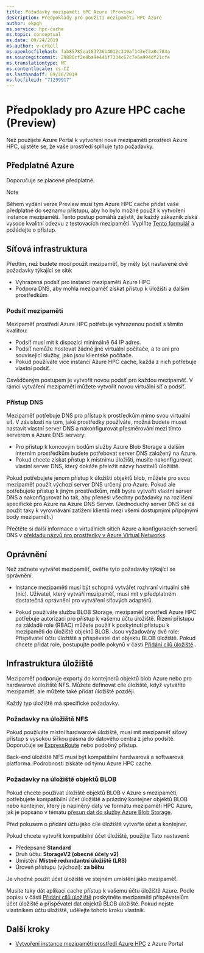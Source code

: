 ```yaml
---
title: Požadavky mezipaměti HPC Azure (Preview)
description: Předpoklady pro použití mezipaměti HPC Azure
author: ekpgh
ms.service: hpc-cache
ms.topic: conceptual
ms.date: 09/24/2019
ms.author: v-erkell
ms.openlocfilehash: fab85785ea183736b4012c349af143ef3a8c784a
ms.sourcegitcommit: 29880cf2e4ba9e441f7334c67c7e6a994df21cfe
ms.translationtype: MT
ms.contentlocale: cs-CZ
ms.lasthandoff: 09/26/2019
ms.locfileid: "71299917"
---
```

# <a name="prerequisites-for-azure-hpc-cache-preview"></a>Předpoklady pro Azure HPC cache (Preview)

Než použijete Azure Portal k vytvoření nové mezipaměti prostředí Azure HPC, ujistěte se, že vaše prostředí splňuje tyto požadavky.

## <a name="azure-subscription"></a>Předplatné Azure

Doporučuje se placené předplatné.

> [!NOTE]
> Během vydání verze Preview musí tým Azure HPC cache přidat vaše předplatné do seznamu přístupu, aby ho bylo možné použít k vytvoření instance mezipaměti. Tento postup pomáhá zajistit, že každý zákazník získá vysoce kvalitní odezvu z testovacích mezipamětí. Vyplňte [Tento formulář](https://aka.ms/onboard-hpc-cache) a požádejte o přístup.

## <a name="network-infrastructure"></a>Síťová infrastruktura

Předtím, než budete moci použít mezipaměť, by měly být nastavené dvě požadavky týkající se sítě:

* Vyhrazená podsíť pro instanci mezipaměti Azure HPC
* Podpora DNS, aby mohla mezipaměť získat přístup k úložišti a dalším prostředkům

### <a name="cache-subnet"></a>Podsíť mezipaměti

Mezipaměť prostředí Azure HPC potřebuje vyhrazenou podsíť s těmito kvalitou:

* Podsíť musí mít k dispozici minimálně 64 IP adres.
* Podsíť nemůže hostovat žádné jiné virtuální počítače, a to ani pro související služby, jako jsou klientské počítače.
* Pokud používáte více instancí Azure HPC cache, každá z nich potřebuje vlastní podsíť.

Osvědčeným postupem je vytvořit novou podsíť pro každou mezipaměť. V rámci vytváření mezipaměti můžete vytvořit novou virtuální síť a podsíť.

### <a name="dns-access"></a>Přístup DNS

Mezipaměť potřebuje DNS pro přístup k prostředkům mimo svou virtuální síť. V závislosti na tom, jaké prostředky používáte, možná budete muset nastavit vlastní server DNS a nakonfigurovat přesměrování mezi tímto serverem a Azure DNS servery:

* Pro přístup k koncovým bodům služby Azure Blob Storage a dalším interním prostředkům budete potřebovat server DNS založený na Azure.
* Pokud chcete získat přístup k místnímu úložišti, musíte nakonfigurovat vlastní server DNS, který dokáže přeložit názvy hostitelů úložiště.

Pokud potřebujete jenom přístup k úložišti objektů blob, můžete pro svou mezipaměť použít výchozí server DNS určený pro Azure. Pokud ale potřebujete přístup k jiným prostředkům, měli byste vytvořit vlastní server DNS a nakonfigurovat ho tak, aby přenesl všechny požadavky na rozlišení specifické pro Azure na Azure DNS Server. (Jednoduchý server DNS se dá použít taky k vyrovnávání zatížení klientů mezi všemi dostupnými přípojnými body mezipaměti.)

Přečtěte si další informace o virtuálních sítích Azure a konfiguracích serverů DNS v [překladu názvů pro prostředky v Azure Virtual Networks](https://docs.microsoft.com/azure/virtual-network/virtual-networks-name-resolution-for-vms-and-role-instances).

## <a name="permissions"></a>Oprávnění

Než začnete vytvářet mezipaměť, ověřte tyto požadavky týkající se oprávnění.

* Instance mezipaměti musí být schopná vytvářet rozhraní virtuální sítě (nic). Uživatel, který vytváří mezipaměť, musí mít v předplatném dostatečná oprávnění pro vytváření síťových adaptérů.
<!-- There are several ways to authorize this access; read [Additional prerequisites](media/preview-prereqs.md) to learn more. -->

* Pokud používáte službu BLOB Storage, mezipaměť prostředí Azure HPC potřebuje autorizaci pro přístup k vašemu účtu úložiště. Řízení přístupu na základě role (RBAC) můžete použít k poskytnutí přístupu k mezipaměti do úložiště objektů BLOB. Jsou vyžadovány dvě role: Přispěvatel účtu úložiště a přispěvatel dat objektu BLOB úložiště. Pokud chcete přidat role, postupujte podle pokynů v části [Přidání cílů úložiště](hpc-cache-add-storage.md#add-the-access-control-roles-to-your-account) .

## <a name="storage-infrastructure"></a>Infrastruktura úložiště

Mezipaměť podporuje exporty do kontejnerů objektů blob Azure nebo pro hardwarové úložiště NFS. Můžete definovat cíle úložiště, když vytváříte mezipaměť, ale můžete také přidat úložiště později.

Každý typ úložiště má specifické požadavky. 

### <a name="nfs-storage-requirements"></a>Požadavky na úložiště NFS

Pokud používáte místní hardwarové úložiště, musí mít mezipaměť síťový přístup s vysokou šířkou pásma do datového centra z jeho podsítě. Doporučuje se [ExpressRoute](https://docs.microsoft.com/azure/expressroute/) nebo podobný přístup.

Back-end úložiště NFS musí být kompatibilní hardwarová a softwarová platforma. Podrobnosti získáte od týmu Azure HPC cache.

### <a name="blob-storage-requirements"></a>Požadavky na úložiště objektů BLOB

Pokud chcete používat úložiště objektů BLOB v Azure s mezipamětí, potřebujete kompatibilní účet úložiště a prázdný kontejner objektů BLOB nebo kontejner, který je naplněný daty ve formátu mezipaměti HPC Azure, jak je popsáno v tématu [přesun dat do služby Azure Blob Storage](hpc-cache-ingest.md).

Před pokusem o přidání účtu jako cíle úložiště vytvořte účet a kontejner.

Pokud chcete vytvořit kompatibilní účet úložiště, použijte Tato nastavení:

* Předepsané **Standard**
* Druh účtu: **StorageV2 (obecné účely v2)**
* Umístění **Místně redundantní úložiště (LRS)**
* Úroveň přístupu (výchozí): **za běhu**

Je vhodné použít účet úložiště ve stejném umístění jako mezipaměť.
<!-- need to clarify location - same region or same resource group or same virtual network? -->

Musíte taky dát aplikaci cache přístup k vašemu účtu úložiště Azure. Podle popisu v části [Přidání cílů úložiště](hpc-cache-add-storage.md#add-the-access-control-roles-to-your-account) poskytněte mezipaměti přispěvatelům účet úložiště a přispěvatel dat objektů BLOB úložiště. Pokud nejste vlastníkem účtu úložiště, udělejte tohoto kroku vlastník.

## <a name="next-steps"></a>Další kroky

* [Vytvoření instance mezipaměti prostředí Azure HPC](hpc-cache-create.md) z Azure Portal
